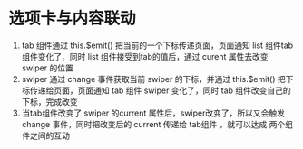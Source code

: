 # 选项卡与内容联动

1. tab 组件通过 this.$emit() 把当前的一个下标传递页面，页面通知 list 组件tab组件变化了，同时 list 组件接受到tab的值后，通过 curent 属性去改变 swiper 的位置
3. swiper 通过 change 事件获取当前 swiper 的下标，并通过 this.$emit() 把下标传递给页面，页面通知 tab 组件 swiper 变化了，同时 tab 组件改变自己的下标，完成改变
4. 当tab组件改变了 swiper 的current 属性后，swiper改变了，所以又会触发 change 事件，同时把改变后的 current 传递给 tab组件 ，就可以达成 两个组件之间的互动

